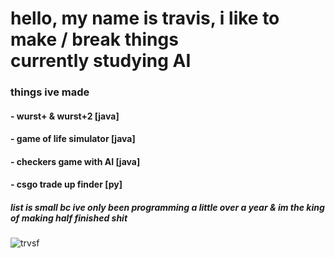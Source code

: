 <h1>
hello, my name is travis, i like to make / break things<br>
currently studying AI
</h1>
<h3>things ive made</h3>
<h4>- wurst+ & wurst+2 [java]</h4>
<h4>- game of life simulator [java]</h4>
<h4>- checkers game with AI [java]</h4>
<h4>- csgo trade up finder [py]</h4>
<h5>list is small bc ive only been programming a little over a year & im the king of making half finished shit </h5>

<p> <img src="https://komarev.com/ghpvc/?username=trvsf&color=8E64D0" alt="trvsf" /> </p>
